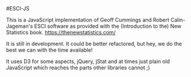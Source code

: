 #ESCI-JS

This is a JavaScript implementation of Geoff Cummings and Robert Calin-Jageman's ESCI software as provided with the (Introduction to the) New Statistics book.
https://thenewstatistics.com/

It is still in development. It could be better refactored, but hey, we do the best we can with the time available!

It uses D3 for some aspects, jQuery, jStat and at times just plain old JavaScript which reaches the parts other libraries cannot ;)




